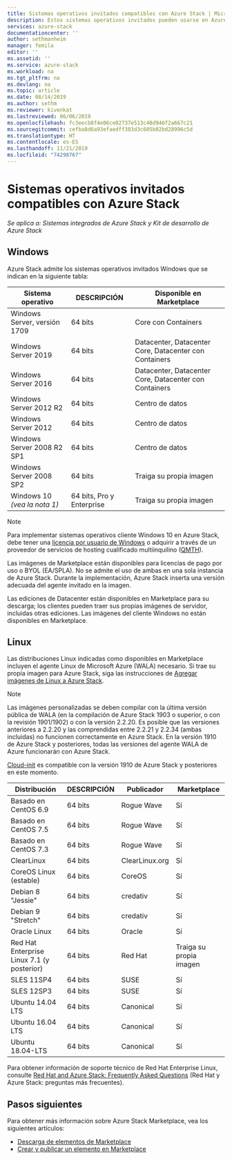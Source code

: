 ```yaml
---
title: Sistemas operativos invitados compatibles con Azure Stack | Microsoft Docs
description: Estos sistemas operativos invitados pueden usarse en Azure Stack.
services: azure-stack
documentationcenter: ''
author: sethmanheim
manager: femila
editor: ''
ms.assetid: ''
ms.service: azure-stack
ms.workload: na
ms.tgt_pltfrm: na
ms.devlang: na
ms.topic: article
ms.date: 08/14/2019
ms.author: sethm
ms.reviewer: kivenkat
ms.lastreviewed: 06/06/2019
ms.openlocfilehash: fc3eecb8f4e06ce02737e513c48d946f2a667c21
ms.sourcegitcommit: cefba8d6a93efaedff303d3c605b02bd28996c5d
ms.translationtype: HT
ms.contentlocale: es-ES
ms.lasthandoff: 11/21/2019
ms.locfileid: "74298767"
---
```

# <a name="guest-operating-systems-supported-on-azure-stack"></a>Sistemas operativos invitados compatibles con Azure Stack

*Se aplica a: Sistemas integrados de Azure Stack y Kit de desarrollo de Azure Stack*

## <a name="windows"></a>Windows

Azure Stack admite los sistemas operativos invitados Windows que se indican en la siguiente tabla:

| Sistema operativo | DESCRIPCIÓN | Disponible en Marketplace |
| --- | --- | --- |
| Windows Server, versión 1709 | 64 bits | Core con Containers |
| Windows Server 2019 | 64 bits |  Datacenter, Datacenter Core, Datacenter con Containers |
| Windows Server 2016 | 64 bits |  Datacenter, Datacenter Core, Datacenter con Containers |
| Windows Server 2012 R2 | 64 bits |  Centro de datos |
| Windows Server 2012 | 64 bits |  Centro de datos |
| Windows Server 2008 R2 SP1 | 64 bits |  Centro de datos |
| Windows Server 2008 SP2 | 64 bits |  Traiga su propia imagen |
| Windows 10 *(vea la nota 1)* | 64 bits, Pro y Enterprise | Traiga su propia imagen |

> [!NOTE]
> Para implementar sistemas operativos cliente Windows 10 en Azure Stack, debe tener una [licencia por usuario de Windows](https://www.microsoft.com/Licensing/product-licensing/windows10.aspx) o adquirir a través de un proveedor de servicios de hosting cualificado multiinquilino ([QMTH](https://www.microsoft.com/en-us/CloudandHosting/licensing_sca.aspx)).

Las imágenes de Marketplace están disponibles para licencias de pago por uso o BYOL (EA/SPLA). No se admite el uso de ambas en una sola instancia de Azure Stack. Durante la implementación, Azure Stack inserta una versión adecuada del agente invitado en la imagen.

Las ediciones de Datacenter están disponibles en Marketplace para su descarga; los clientes pueden traer sus propias imágenes de servidor, incluidas otras ediciones. Las imágenes del cliente Windows no están disponibles en Marketplace.

## <a name="linux"></a>Linux

Las distribuciones Linux indicadas como disponibles en Marketplace incluyen el agente Linux de Microsoft Azure (WALA) necesario. Si trae su propia imagen para Azure Stack, siga las instrucciones de [Agregar imágenes de Linux a Azure Stack](azure-stack-linux.md).

> [!NOTE]
> Las imágenes personalizadas se deben compilar con la última versión pública de WALA (en la compilación de Azure Stack 1903 o superior, o con la revisión 1901/1902) o con la versión 2.2.20. Es posible que las versiones anteriores a 2.2.20 y las comprendidas entre 2.2.21 y 2.2.34 (ambas incluidas) no funcionen correctamente en Azure Stack. En la versión 1910 de Azure Stack y posteriores, todas las versiones del agente WALA de Azure funcionarán con Azure Stack.
>
> [Cloud-init](https://cloud-init.io/) es compatible con la versión 1910 de Azure Stack y posteriores en este momento.

| Distribución | DESCRIPCIÓN | Publicador | Marketplace |
| --- | --- | --- | --- |
| Basado en CentOS 6.9 | 64 bits | Rogue Wave | Sí |
| Basado en CentOS 7.5 | 64 bits | Rogue Wave | Sí |
| Basado en CentOS 7.3 | 64 bits | Rogue Wave | Sí |
| ClearLinux | 64 bits | ClearLinux.org | Sí |
| CoreOS Linux (estable) |  64 bits | CoreOS | Sí |
| Debian 8 "Jessie" | 64 bits | credativ |  Sí |
| Debian 9 "Stretch" | 64 bits | credativ | Sí |
| Oracle Linux | 64 bits | Oracle | Sí |
| Red Hat Enterprise Linux 7.1 (y posterior) | 64 bits | Red Hat | Traiga su propia imagen |
| SLES 11SP4 | 64 bits | SUSE | Sí |
| SLES 12SP3 | 64 bits | SUSE | Sí |
| Ubuntu 14.04 LTS | 64 bits | Canonical | Sí |
| Ubuntu 16.04 LTS | 64 bits | Canonical | Sí |
| Ubuntu 18.04-LTS | 64 bits | Canonical | Sí |

Para obtener información de soporte técnico de Red Hat Enterprise Linux, consulte [Red Hat and Azure Stack: Frequently Asked Questions](https://access.redhat.com/articles/3413531) (Red Hat y Azure Stack: preguntas más frecuentes).

## <a name="next-steps"></a>Pasos siguientes

Para obtener más información sobre Azure Stack Marketplace, vea los siguientes artículos:

- [Descarga de elementos de Marketplace](azure-stack-download-azure-marketplace-item.md)  
- [Crear y publicar un elemento en Marketplace](azure-stack-create-and-publish-marketplace-item.md)
